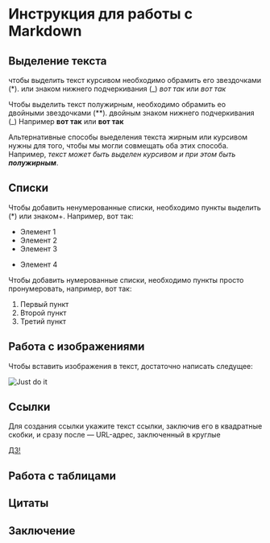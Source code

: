# Инструкция для работы с Markdown

## Выделение текста

чтобы выделить текст курсивом необходимо обрамить его звездочками (*).
или знаком нижнего подчеркивания (_) *вот так* или _вот так_

 Чтобы выделить текст полужирным, необходимо обрамить ео двойными звездочками (**). двойным знаком нижнего подчеркивания (_)
 Например **вот так** или __вот так__

Альтернативные способы выеделения текста жирным или курсивом нужны для того, чтобы мы могли совмещать оба этих способа. Например, _текст может быть выделен курсивом и при этом быть **полужирным**_.

## Списки
Чтобы добавить ненумерованные списки, необходимо пункты выделить (*) или знаком+.
Например, вот так:
* Элемент 1
* Элемент 2
* Элемент 3
+ Элемент 4

Чтобы добавить нумерованные списки, необходимо пункты просто пронумеровать, например, вот так:
1. Первый пункт
2. Второй пункт
3. Третий пункт


## Работа с изображениями
Чтобы вставить изображения в текст, достаточно написать следущее:

![Just do it](justdoit.jpg)


## Ссылки

Для создания ссылки укажите текст ссылки, заключив его в квадратные скобки, и сразу после — URL-адрес, заключенный в круглые

[ДЗ!](https://gb.ru/lessons/265171/homework)

## Работа с таблицами

## Цитаты

## Заключение